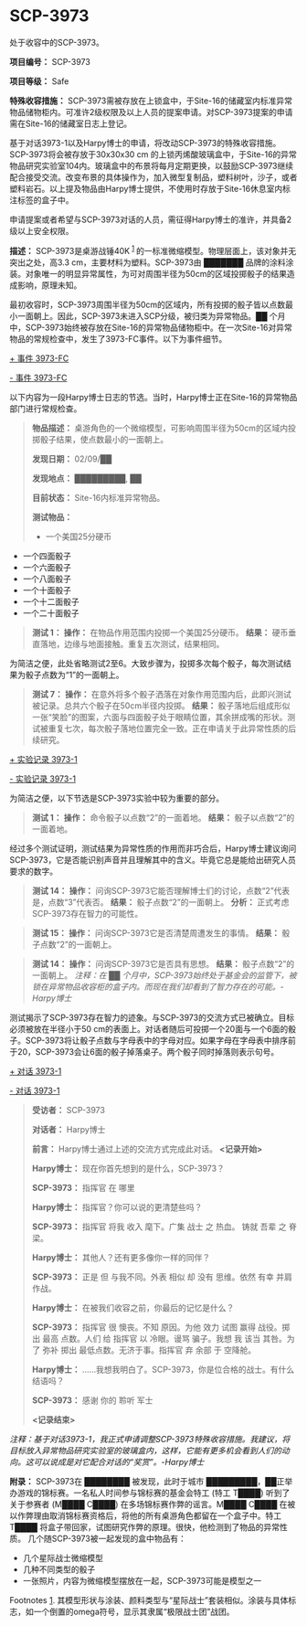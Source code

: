 # SCP-3973
                        




处于收容中的SCP-3973。



**项目编号：** SCP-3973

**项目等级：** Safe

**特殊收容措施：** SCP-3973需被存放在上锁盒中，于Site-16的储藏室内标准异常物品储物柜内。可准许2级权限及以上人员的提案申请。对SCP-3973提案的申请需在Site-16的储藏室日志上登记。

基于对话3973-1以及Harpy博士的申请，将改动SCP-3973的特殊收容措施。SCP-3973将会被存放于30x30x30 cm 的上锁丙烯酸玻璃盒中，于Site-16的异常物品研究实验室104内。玻璃盒中的布景将每月定期更换，以鼓励SCP-3973继续配合接受交流。改变布景的具体操作为，加入微型复制品，塑料树叶，沙子，或者塑料岩石。以上提及物品由Harpy博士提供，不使用时存放于Site-16休息室内标注标签的盒子中。

申请提案或者希望与SCP-3973对话的人员，需征得Harpy博士的准许，并具备2级以上安全权限。

**描述：** SCP-3973是桌游战锤40K<sup class='footnoteref'>
 <a shape='rect' class='footnoteref' id='footnoteref-1' href='javascript:;' onclick='WIKIDOT.page.utils.scrollToReference(&apos;footnote-1&apos;)'>1</a>
</sup>的一标准微缩模型。物理层面上，该对象并无突出之处，高3.3 cm，主要材料为塑料。SCP-3973由 ███████ 品牌的涂料涂装。对象唯一的明显异常属性，为可对周围半径为50cm的区域投掷骰子的结果造成影响，原理未知。

最初收容时，SCP-3973周围半径为50cm的区域内，所有投掷的骰子皆以点数最小一面朝上。因此，SCP-3973未进入SCP分级，被归类为异常物品。██ 个月中，SCP-3973始终被存放在Site-16的异常物品储物柜中。在一次Site-16对异常物品的常规检查中，发生了3973-FC事件。以下为事件细节。


<a shape='rect' class='collapsible-block-link' href='javascript:;'>+&#160;&#20107;&#20214;&#160;3973-FC</a>

<a shape='rect' class='collapsible-block-link' href='javascript:;'>-&#160;&#20107;&#20214;&#160;3973-FC</a>

以下内容为一段Harpy博士日志的节选。当时，Harpy博士正在Site-16的异常物品部门进行常规检查。


> **物品描述：** 桌游角色的一个微缩模型，可影响周围半径为50cm的区域内投掷骰子结果，使点数最小的一面朝上。
> 
> **发现日期：** 02/09/██
> 
> **发现地点：**  █████████, ██
> 
> **目前状态：** Site-16内标准异常物品。
> 
> **测试物品：** 
> 
> - 一个美国25分硬币
- 一个四面骰子
- 一个六面骰子
- 一个八面骰子
- 一个十面骰子
- 一个十二面骰子
- 一个二十面骰子
> 
> **测试 1：** 
**操作：** 在物品作用范围内投掷一个美国25分硬币。
**结果：** 硬币垂直落地，边缘与地面接触。重复五次测试，结果相同。
> 

为简洁之便，此处省略测试2至6。大致步骤为，投掷多次每个骰子，每次测试结果为骰子点数为“1”的一面朝上。


> **测试 7：** 
**操作：** 在意外将多个骰子洒落在对象作用范围内后，此即兴测试被记录。总共六个骰子在50cm半径内投掷。
**结果：** 骰子落地后组成形似一张“笑脸”的图案，六面与四面骰子处于眼睛位置，其余拼成嘴的形状。测试被重复七次，每次骰子落地位置完全一致。正在申请关于此异常性质的后续研究。
> 





<a shape='rect' class='collapsible-block-link' href='javascript:;'>+&#160;&#23454;&#39564;&#35760;&#24405;&#160;3973-1</a>

<a shape='rect' class='collapsible-block-link' href='javascript:;'>-&#160;&#23454;&#39564;&#35760;&#24405;&#160;3973-1</a>

为简洁之便，以下节选是SCP-3973实验中较为重要的部分。


> **测试 1：** 
**操作：** 命令骰子以点数“2”的一面着地。
**结果：** 骰子以点数“2”的一面着地。
> 

经过多个测试证明，测试结果为异常性质的作用而非巧合后，Harpy博士建议询问SCP-3973，它是否能识别声音并且理解其中的含义。毕竟它总是能给出研究人员要求的数字。


> **测试 14：** 
**操作：** 问询SCP-3973它能否理解博士们的讨论，点数“2”代表是，点数“3”代表否。
**结果：** 骰子点数“2”的一面朝上。
**分析：** 正式考虑SCP-3973存在智力的可能性。
> 


> **测试 15：** 
**操作：** 问询SCP-3973它是否清楚周遭发生的事情。
**结果：** 骰子点数“2”的一面朝上。
> 


> **测试 14：** 
**操作：** 问询SCP-3973它是否具有思想。
**结果：** 骰子点数“2”的一面朝上。
*注释：在 ██ 个月中，SCP-3973始终处于基金会的监管下，被锁在异常物品收容柜的盒子内。而现在我们却看到了智力存在的可能。-Harpy博士* 
> 




测试揭示了SCP-3973存在智力的迹象。与SCP-3973的交流方式已被确立。目标必须被放在半径小于50 cm的表面上。对话者随后可投掷一个20面与一个6面的骰子。SCP-3973将让骰子点数与字母表中的字母对应。如果字母在字母表中排序前于20，SCP-3973会让6面的骰子掉落桌子。两个骰子同时掉落则表示句号。


<a shape='rect' class='collapsible-block-link' href='javascript:;'>+&#160;&#23545;&#35805;&#160;3973-1</a>

<a shape='rect' class='collapsible-block-link' href='javascript:;'>-&#160;&#23545;&#35805;&#160;3973-1</a>


> **受访者：** SCP-3973
> 
> **对话者：** Harpy博士
> 
> **前言：** Harpy博士通过上述的交流方式完成此对话。
**<记录开始>** 
> 
> **Harpy博士：** 现在你首先想到的是什么，SCP-3973？
> 
> **SCP-3973：** 指挥官 在 哪里
> 
> **Harpy博士：** 指挥官？你可以说的更清楚些吗？
> 
> **SCP-3973：** 指挥官 将我 收入 麾下。广集 战士 之 热血。 铸就 吾辈 之 脊梁。
> 
> **Harpy博士：** 其他人？还有更多像你一样的同伴？
> 
> **SCP-3973：** 正是 但 与我不同。外表 相似 却 没有 思维。依然 有幸 并肩作战。
> 
> **Harpy博士：** 在被我们收容之前，你最后的记忆是什么？
> 
> **SCP-3973：** 指挥官 很 懊丧。不知 原因。为他 效力 试图 赢得 战役。掷出 最高 点数。人们 给 指挥官 以 冷眼。谩骂 骗子。我想 我 该当 其咎。为了 弥补 掷出 最低点数。无济于事。指挥官 弃 余部 于 空降舱。
> 
> **Harpy博士：** ……我想我明白了。SCP-3973，你是位合格的战士。有什么结语吗？
> 
> **SCP-3973：** 感谢 你的 聆听 军士
> 
> **<记录结束>** 
> 

*注释：基于对话3973-1，我正式申请调整SCP-3973特殊收容措施。我建议，将目标放入异常物品研究实验室的玻璃盒内，这样，它能有更多机会看到人们的动向。这可以说成是对它配合对话的“奖赏”。-Harpy博士* 





**附录：** SCP-3973在 ████████ 被发现，此时于城市 █████████，██正举办游戏的锦标赛。一名私人时间参与锦标赛的基金会特工 (特工 T████) 听到了关于参赛者 (M████ C████) 在多场锦标赛作弊的谣言。M████ C████ 在被以作弊理由取消锦标赛资格后，将他的所有桌游角色都留在一个盒子中。特工 T████ 将盒子带回家，试图研究作弊的原理。很快，他检测到了物品的异常性质。
几个随SCP-3973被一起发现的盒中物品有：

- 几个星际战士微缩模型
- 几种不同类型的骰子
- 一张照片，内容为微缩模型摆放在一起，SCP-3973可能是模型之一



Footnotes
<a shape='rect' href='javascript:;' onclick='WIKIDOT.page.utils.scrollToReference(&apos;footnoteref-1&apos;)'>1</a>. 其模型形状与涂装、颜料类型与“星际战士”套装相似。涂装与具体标志，如一个倒置的omega符号，显示其隶属“极限战士团”战团。


                    